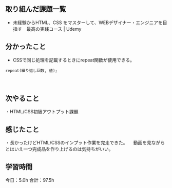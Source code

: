 ## 取り組んだ課題一覧
* 未経験からHTML、CSS をマスターして、WEBデザイナー・エンジニアを目指す　最高の実践コース | Udemy
## 分かったこと
*  CSSで同じ処理を記載するときにrepeat関数が使用できる。
  ```
repeat(繰り返し回数, 値);
  ```  
　


## 次やること
・HTML/CSS初級アウトプット課題
## 感じたこと
・長かったけどHTML/CSSのインプット作業を完走できた。
　動画を見ながらとはいえ一つ完成品を作り上げるのは気持ちがいい。
 
## 学習時間
今日：5.0h
合計：97.5h
